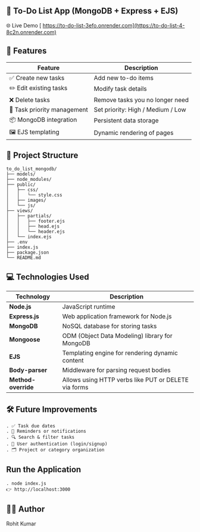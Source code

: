 ## 📝 To-Do List App (MongoDB + Express + EJS)
 🌐 Live Demo
[ https://to-do-list-3efo.onrender.com](https://to-do-list-4-8c2n.onrender.com)
 
## 🚀 Features

| Feature                              | Description                               |
|------------------------------------|---------------------------------------------|
| ✅ Create new tasks                 | Add new to-do items                        |
| ✏️ Edit existing tasks             | Modify task details                         |
| ❌ Delete tasks                    | Remove tasks you no longer need             |
| 🔺 Task priority management        | Set priority: High / Medium / Low           |
| 📦 MongoDB integration             | Persistent data storage                     |
| 🖼️ EJS templating                 | Dynamic rendering of pages                   |


## 📁 Project Structure

```plaintext
to_do_list_mongodb/
├── models/
├── node_modules/
├── public/
│   ├── css/
│   │   └── style.css
│   ├── images/
│   └── js/
├── views/
│   ├── partials/
│   │   ├── footer.ejs
│   │   ├── head.ejs
│   │   └── header.ejs
│   └── index.ejs
├── .env
├── index.js
├── package.json
└── README.md
```


## 💻 Technologies Used

| Technology       | Description                                      |
|------------------|--------------------------------------------------|
| **Node.js**      | JavaScript runtime                               |
| **Express.js**   | Web application framework for Node.js            |
| **MongoDB**      | NoSQL database for storing tasks                 |
| **Mongoose**     | ODM (Object Data Modeling) library for MongoDB   |
| **EJS**          | Templating engine for rendering dynamic content  |
| **Body-parser**  | Middleware for parsing request bodies            |
| **Method-override** | Allows using HTTP verbs like PUT or DELETE via forms |


## 🛠️ Future Improvements
```
. ✅ Task due dates
. 🔔 Reminders or notifications
. 🔍 Search & filter tasks
. 👥 User authentication (login/signup)
. 🗂️ Project or category organization
```

## Run the Application
```
. node index.js
👉 http://localhost:3000
```

## 👨‍💻 Author
Rohit Kumar







